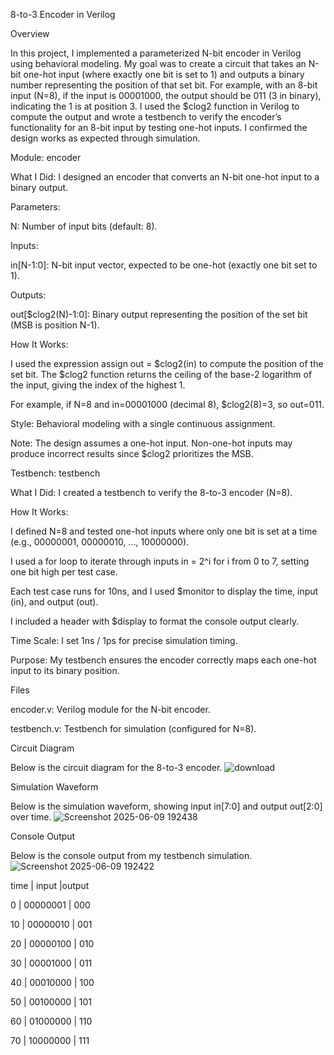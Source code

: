 8-to-3 Encoder in Verilog

Overview

In this project, I implemented a parameterized N-bit encoder in Verilog using behavioral modeling. My goal was to create a circuit that takes an N-bit one-hot input (where exactly one bit is set to 1) and outputs a binary number representing the position of that set bit. For example, with an 8-bit input (N=8), if the input is 00001000, the output should be 011 (3 in binary), indicating the 1 is at position 3. I used the $clog2 function in Verilog to compute the output and wrote a testbench to verify the encoder’s functionality for an 8-bit input by testing one-hot inputs. I confirmed the design works as expected through simulation.

Module: encoder





What I Did: I designed an encoder that converts an N-bit one-hot input to a binary output.



Parameters:





N: Number of input bits (default: 8).



Inputs:





in[N-1:0]: N-bit input vector, expected to be one-hot (exactly one bit set to 1).



Outputs:





out[$clog2(N)-1:0]: Binary output representing the position of the set bit (MSB is position N-1).



How It Works:





I used the expression assign out = $clog2(in) to compute the position of the set bit. The $clog2 function returns the ceiling of the base-2 logarithm of the input, giving the index of the highest 1.



For example, if N=8 and in=00001000 (decimal 8), $clog2(8)=3, so out=011.



Style: Behavioral modeling with a single continuous assignment.



Note: The design assumes a one-hot input. Non-one-hot inputs may produce incorrect results since $clog2 prioritizes the MSB.

Testbench: testbench





What I Did: I created a testbench to verify the 8-to-3 encoder (N=8).



How It Works:





I defined N=8 and tested one-hot inputs where only one bit is set at a time (e.g., 00000001, 00000010, ..., 10000000).



I used a for loop to iterate through inputs in = 2^i for i from 0 to 7, setting one bit high per test case.



Each test case runs for 10ns, and I used $monitor to display the time, input (in), and output (out).



I included a header with $display to format the console output clearly.



Time Scale: I set 1ns / 1ps for precise simulation timing.



Purpose: My testbench ensures the encoder correctly maps each one-hot input to its binary position.

Files





encoder.v: Verilog module for the N-bit encoder.



testbench.v: Testbench for simulation (configured for N=8).

Circuit Diagram

Below is the circuit diagram for the 8-to-3 encoder.
![download](https://github.com/user-attachments/assets/f2acd087-5999-41bd-bd12-65ed27213cb0)


Simulation Waveform

Below is the simulation waveform, showing input in[7:0] and output out[2:0] over time.
![Screenshot 2025-06-09 192438](https://github.com/user-attachments/assets/de37dfad-2300-4b55-bd1b-d8f7d959b4d8)


Console Output

Below is the console output from my testbench simulation.
![Screenshot 2025-06-09 192422](https://github.com/user-attachments/assets/1e295d26-d77c-46d6-97d1-29a542b90725)






time | input |output



0 | 00000001 | 000



10 | 00000010 | 001



20 | 00000100 | 010



30 | 00001000 | 011



40 | 00010000 | 100



50 | 00100000 | 101



60 | 01000000 | 110



70 | 10000000 | 111
